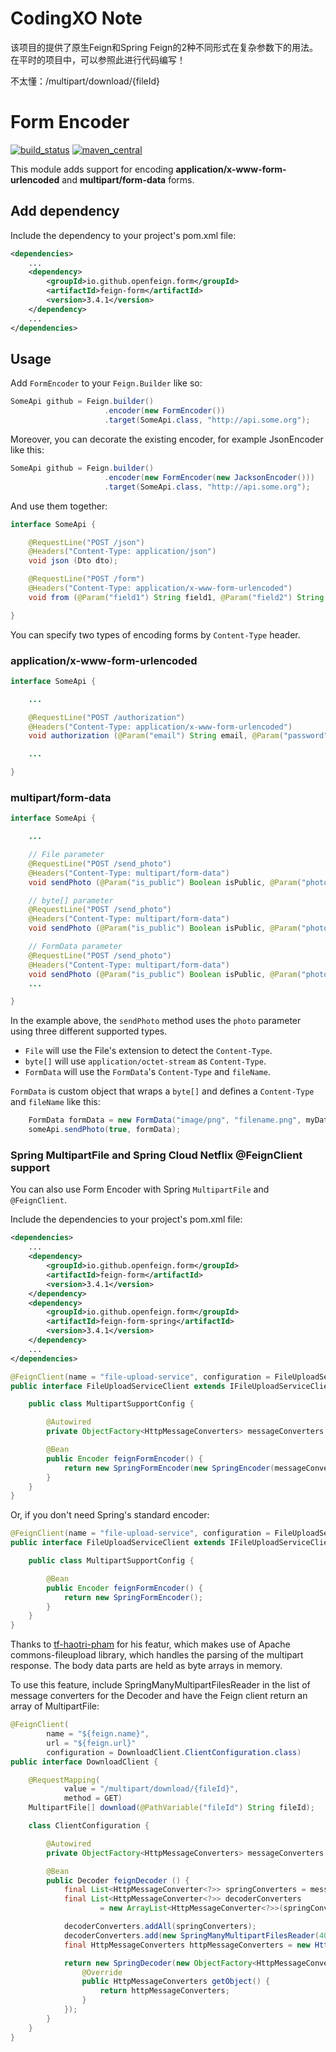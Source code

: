 # CodingXO Note
该项目的提供了原生Feign和Spring Feign的2种不同形式在复杂参数下的用法。
在平时的项目中，可以参照此进行代码编写！

不太懂：/multipart/download/{fileId}

# Form Encoder

[![build_status](https://travis-ci.org/OpenFeign/feign-form.svg?branch=master)](https://travis-ci.org/OpenFeign/feign-form)
[![maven_central](https://maven-badges.herokuapp.com/maven-central/io.github.openfeign.form/feign-form/badge.svg)](https://maven-badges.herokuapp.com/maven-central/io.github.openfeign.form/feign-form)

This module adds support for encoding **application/x-www-form-urlencoded** and **multipart/form-data** forms.

## Add dependency

Include the dependency to your project's pom.xml file:

```xml
<dependencies>
    ...
    <dependency>
        <groupId>io.github.openfeign.form</groupId>
        <artifactId>feign-form</artifactId>
        <version>3.4.1</version>
    </dependency>
    ...
</dependencies>
```

## Usage

Add `FormEncoder` to your `Feign.Builder` like so:

```java
SomeApi github = Feign.builder()
                     .encoder(new FormEncoder())
                     .target(SomeApi.class, "http://api.some.org");
```

Moreover, you can decorate the existing encoder, for example JsonEncoder like this:

```java
SomeApi github = Feign.builder()
                     .encoder(new FormEncoder(new JacksonEncoder()))
                     .target(SomeApi.class, "http://api.some.org");
```

And use them together:

```java
interface SomeApi {

    @RequestLine("POST /json")
    @Headers("Content-Type: application/json")
    void json (Dto dto);

    @RequestLine("POST /form")
    @Headers("Content-Type: application/x-www-form-urlencoded")
    void from (@Param("field1") String field1, @Param("field2") String field2);

}
```

You can specify two types of encoding forms by `Content-Type` header.

### application/x-www-form-urlencoded

```java
interface SomeApi {

    ...

    @RequestLine("POST /authorization")
    @Headers("Content-Type: application/x-www-form-urlencoded")
    void authorization (@Param("email") String email, @Param("password") String password);

    ...

}
```

### multipart/form-data

```java
interface SomeApi {

    ...

    // File parameter
    @RequestLine("POST /send_photo")
    @Headers("Content-Type: multipart/form-data")
    void sendPhoto (@Param("is_public") Boolean isPublic, @Param("photo") File photo);

    // byte[] parameter
    @RequestLine("POST /send_photo")
    @Headers("Content-Type: multipart/form-data")
    void sendPhoto (@Param("is_public") Boolean isPublic, @Param("photo") byte[] photo);

    // FormData parameter
    @RequestLine("POST /send_photo")
    @Headers("Content-Type: multipart/form-data")
    void sendPhoto (@Param("is_public") Boolean isPublic, @Param("photo") FormData photo);
    ...

}
```

In the example above, the `sendPhoto` method uses the `photo` parameter using three different supported types.

* `File` will use the File's extension to detect the `Content-Type`.
* `byte[]` will use `application/octet-stream` as `Content-Type`.
* `FormData` will use the `FormData`'s `Content-Type` and `fileName`.

`FormData` is custom object that wraps a `byte[]` and defines a `Content-Type` and `fileName` like this:

```java
    FormData formData = new FormData("image/png", "filename.png", myDataAsByteArray);
    someApi.sendPhoto(true, formData);
```

### Spring MultipartFile and Spring Cloud Netflix @FeignClient support

You can also use Form Encoder with Spring `MultipartFile` and `@FeignClient`.

Include the dependencies to your project's pom.xml file:

```xml
<dependencies>
    ...
    <dependency>
        <groupId>io.github.openfeign.form</groupId>
        <artifactId>feign-form</artifactId>
        <version>3.4.1</version>
    </dependency>
    <dependency>
        <groupId>io.github.openfeign.form</groupId>
        <artifactId>feign-form-spring</artifactId>
        <version>3.4.1</version>
    </dependency>
    ...
</dependencies>
```

```java
@FeignClient(name = "file-upload-service", configuration = FileUploadServiceClient.MultipartSupportConfig.class)
public interface FileUploadServiceClient extends IFileUploadServiceClient {

    public class MultipartSupportConfig {

        @Autowired
        private ObjectFactory<HttpMessageConverters> messageConverters;

        @Bean
        public Encoder feignFormEncoder() {
            return new SpringFormEncoder(new SpringEncoder(messageConverters));
        }
    }
}
```

Or, if you don't need Spring's standard encoder:

```java
@FeignClient(name = "file-upload-service", configuration = FileUploadServiceClient.MultipartSupportConfig.class)
public interface FileUploadServiceClient extends IFileUploadServiceClient {

    public class MultipartSupportConfig {

        @Bean
        public Encoder feignFormEncoder() {
            return new SpringFormEncoder();
        }
    }
}
```

Thanks to [tf-haotri-pham](https://github.com/tf-haotri-pham) for his featur, which makes use of Apache commons-fileupload library, which handles the parsing of the multipart response. The body data parts are held as byte arrays in memory.

To use this feature, include SpringManyMultipartFilesReader in the list of message converters for the Decoder and have the Feign client return an array of MultipartFile:

```java
@FeignClient(
        name = "${feign.name}",
        url = "${feign.url}"
        configuration = DownloadClient.ClientConfiguration.class)
public interface DownloadClient {

    @RequestMapping(
            value = "/multipart/download/{fileId}",
            method = GET)
    MultipartFile[] download(@PathVariable("fileId") String fileId);

    class ClientConfiguration {

        @Autowired
        private ObjectFactory<HttpMessageConverters> messageConverters;

        @Bean
        public Decoder feignDecoder () {
            final List<HttpMessageConverter<?>> springConverters = messageConverters.getObject().getConverters();
            final List<HttpMessageConverter<?>> decoderConverters
                    = new ArrayList<HttpMessageConverter<?>>(springConverters.size() + 1);

            decoderConverters.addAll(springConverters);
            decoderConverters.add(new SpringManyMultipartFilesReader(4096));
            final HttpMessageConverters httpMessageConverters = new HttpMessageConverters(decoderConverters);

            return new SpringDecoder(new ObjectFactory<HttpMessageConverters>() {
                @Override
                public HttpMessageConverters getObject() {
                    return httpMessageConverters;
                }
            });
        }
    }
}
```
